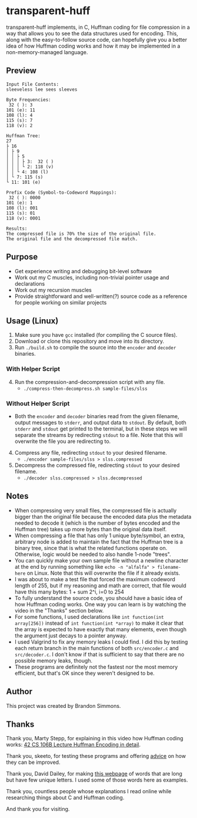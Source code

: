 # transparent-huff
transparent-huff implements, in C, Huffman coding for file compression in a way that allows you to see the data structures used for encoding. This, along with the easy-to-follow source code, can hopefully give you a better idea of how Huffman coding works and how it may be implemented in a non-memory-managed language.

## Preview
```
Input File Contents:
sleeveless lee sees sleeves

Byte Frequencies:
 32 ( ): 3
101 (e): 11
108 (l): 4
115 (s): 7
118 (v): 2

Huffman Tree:
27
├ 16
│ ├ 9
│ │ ├ 5
│ │ │ ├ 3:  32 ( )
│ │ │ └ 2: 118 (v)
│ │ └ 4: 108 (l)
│ └ 7: 115 (s)
└ 11: 101 (e)

Prefix Code (Symbol-to-Codeword Mappings):
 32 ( ): 0000
101 (e): 1
108 (l): 001
115 (s): 01
118 (v): 0001

Results:
The compressed file is 70% the size of the original file.
The original file and the decompressed file match.
```

## Purpose
- Get experience writing and debugging bit-level software
- Work out my C muscles, including non-trivial pointer usage and declarations
- Work out my recursion muscles
- Provide straightforward and well-written(?) source code as a reference for people working on similar projects

## Usage (Linux)
  1. Make sure you have `gcc` installed (for compiling the C source files).
  2. Download or clone this repository and move into its directory.
  3. Run `./build.sh` to compile the source into the `encoder` and `decoder` binaries.
### With Helper Script
  4. Run the compression-and-decompression script with any file.
     - `./compress-then-decompress.sh sample-files/slss`
### Without Helper Script
  - Both the `encoder` and `decoder` binaries read from the given filename, output messages to `stderr`, and output data to `stdout`. By default, both `stderr` and `stdout` get printed to the terminal, but in these steps we will separate the streams by redirecting `stdout` to a file. Note that this will overwrite the file you are redirecting to.
  4. Compress any file, redirecting `stdout` to your desired filename.
     - `./encoder sample-files/slss > slss.compressed`
  5. Decompress the compressed file, redirecting `stdout` to your desired filename.
     - `./decoder slss.compressed > slss.decompressed`

## Notes
- When compressing very small files, the compressed file is actually bigger than the original file because the encoded data plus the metadata needed to decode it (which is the number of bytes encoded and the Huffman tree) takes up more bytes than the original data itself.
- When compressing a file that has only 1 unique byte/symbol, an extra, arbitrary node is added to maintain the fact that the Huffman tree is a binary tree, since that is what the related functions operate on. Otherwise, logic would be needed to also handle 1-node "trees".
- You can quickly make your own sample file without a newline character at the end by running something like `echo -n "alfalfa" > filename-here` on Linux. Note that this will overwrite the file if it already exists.
- I was about to make a test file that forced the maximum codeword length of 255, but if my reasoning and math are correct, that file would have this many bytes: 1 + sum 2^i, i=0 to 254
- To fully understand the source code, you should have a basic idea of how Huffman coding works. One way you can learn is by watching the video in the "Thanks" section below.
- For some functions, I used declarations like `int function(int array[256])` instead of `int function(int *array)` to make it clear that the array is expected to have exactly that many elements, even though the argument just decays to a pointer anyway.
- I used Valgrind to fix any memory leaks I could find. I did this by testing each return branch in the main functions of both `src/encoder.c` and `src/decoder.c`. I don't know if that is sufficient to say that there are no possible memory leaks, though.
- These programs are definitely not the fastest nor the most memory efficient, but that's OK since they weren't designed to be.

## Author
This project was created by Brandon Simmons.

## Thanks
Thank you, Marty Stepp, for explaining in this video how Huffman coding works: [42 CS 106B Lecture Huffman Encoding in detail](https://www.youtube.com/watch?v=7pIHeffQXjw).

Thank you, skeeto, for testing these programs and offering [advice](https://www.reddit.com/r/C_Programming/comments/wuzzoh/best_practice_questions_and_request_for_source/ilczdvy/) on how they can be improved.

Thank you, David Dailey, for making [this webpage](http://srufaculty.sru.edu/david.dailey/words/longrepeats.html) of words that are long but have few unique letters. I used some of those words here as examples.

Thank you, countless people whose explanations I read online while researching things about C and Huffman coding.

And thank you for visiting.
